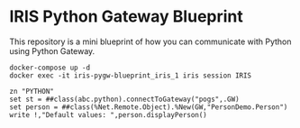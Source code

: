 # IRIS Python Gateway Blueprint

This repository is a mini blueprint of how you can communicate with Python using Python Gateway.
    
    docker-compose up -d
    docker exec -it iris-pygw-blueprint_iris_1 iris session IRIS

    zn "PYTHON"
    set st = ##class(abc.python).connectToGateway("pogs",.GW)
    set person = ##class(%Net.Remote.Object).%New(GW,"PersonDemo.Person")
    write !,"Default values: ",person.displayPerson()